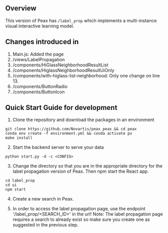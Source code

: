 ## Overview 

This version of Peax has `/label_prop` which implements a multi-instance visual interactive learning model. 

## Changes introduced in 

1. Main.js: Added the page <LabelPropagation />
2. /views/LabelPropagation
3. /components/HiGlassNeighborhoodResultList
4. /components/HiglassNeighborhoodResultUiOnly
5. /components/with-higlass-list-neighborhood: Only one change on line 13.
6. /components/ButtonRadio
7. /components/ButtonIcon

## Quick Start Guide for development

1. Clone the repository and download the packages in an environment
```
git clone https://github.com/Novartis/peax peax && cd peax
conda env create -f environment.yml && conda activate px
make install
```

2. Start the backend server to serve your data
```
python start.py -d -c <CONFIG>
```

3. Change the directory so that you are in the appropriate directory for the label propagation version of Peax. Then npm start the React app.
```
cd label_prop
cd ui 
npm start
```

4. Create a new search in Peax.

5. In order to access the label propagation page, use the endpoint '/label_prop/<SEARCH_ID>' in the url!
Note: The label propagation page requires a search to already exist so make sure you create one as suggested in the previous step.
